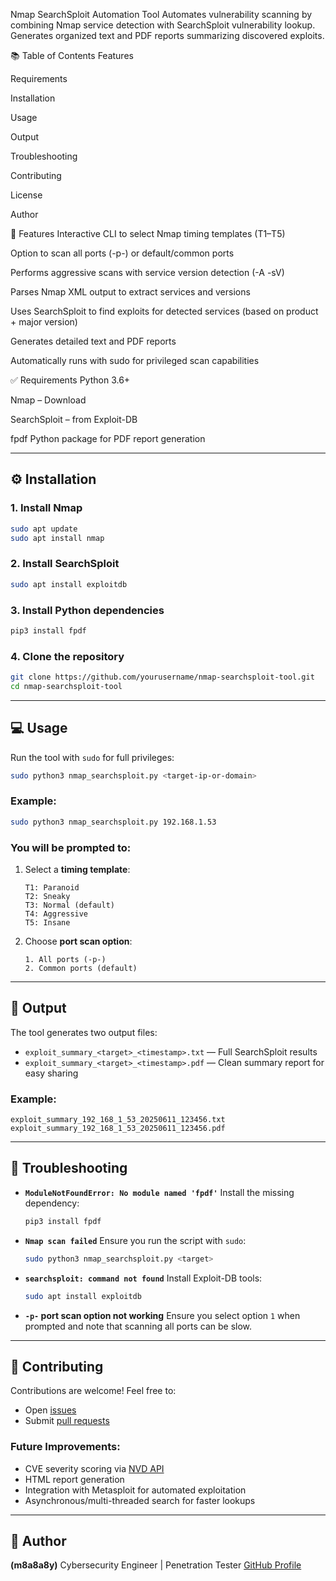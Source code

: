 Nmap SearchSploit Automation Tool
Automates vulnerability scanning by combining Nmap service detection with SearchSploit vulnerability lookup. Generates organized text and PDF reports summarizing discovered exploits.

📚 Table of Contents
Features

Requirements

Installation

Usage

Output

Troubleshooting

Contributing

License

Author

🚀 Features
Interactive CLI to select Nmap timing templates (T1–T5)

Option to scan all ports (-p-) or default/common ports

Performs aggressive scans with service version detection (-A -sV)

Parses Nmap XML output to extract services and versions

Uses SearchSploit to find exploits for detected services (based on product + major version)

Generates detailed text and PDF reports

Automatically runs with sudo for privileged scan capabilities

✅ Requirements
Python 3.6+

Nmap – Download

SearchSploit – from Exploit-DB

fpdf Python package for PDF report generation

---

## ⚙️ Installation

### 1. Install Nmap

```bash
sudo apt update
sudo apt install nmap
````

### 2. Install SearchSploit

```bash
sudo apt install exploitdb
```

### 3. Install Python dependencies

```bash
pip3 install fpdf
```

### 4. Clone the repository

```bash
git clone https://github.com/yourusername/nmap-searchsploit-tool.git
cd nmap-searchsploit-tool
```

---

## 💻 Usage

Run the tool with `sudo` for full privileges:

```bash
sudo python3 nmap_searchsploit.py <target-ip-or-domain>
```

### Example:

```bash
sudo python3 nmap_searchsploit.py 192.168.1.53
```

### You will be prompted to:

1. Select a **timing template**:

   ```
   T1: Paranoid
   T2: Sneaky
   T3: Normal (default)
   T4: Aggressive
   T5: Insane
   ```

2. Choose **port scan option**:

   ```
   1. All ports (-p-)
   2. Common ports (default)
   ```

---

## 📄 Output

The tool generates two output files:

* `exploit_summary_<target>_<timestamp>.txt` — Full SearchSploit results
* `exploit_summary_<target>_<timestamp>.pdf` — Clean summary report for easy sharing

### Example:

```
exploit_summary_192_168_1_53_20250611_123456.txt
exploit_summary_192_168_1_53_20250611_123456.pdf
```

---

## 🧰 Troubleshooting

* **`ModuleNotFoundError: No module named 'fpdf'`**
  Install the missing dependency:

  ```bash
  pip3 install fpdf
  ```

* **`Nmap scan failed`**
  Ensure you run the script with `sudo`:

  ```bash
  sudo python3 nmap_searchsploit.py <target>
  ```

* **`searchsploit: command not found`**
  Install Exploit-DB tools:

  ```bash
  sudo apt install exploitdb
  ```

* **`-p-` port scan option not working**
  Ensure you select option `1` when prompted and note that scanning all ports can be slow.

---

## 🤝 Contributing

Contributions are welcome!
Feel free to:

* Open [issues](https://github.com/yourusername/nmap-searchsploit-tool/issues)
* Submit [pull requests](https://github.com/yourusername/nmap-searchsploit-tool/pulls)

### Future Improvements:

* CVE severity scoring via [NVD API](https://nvd.nist.gov)
* HTML report generation
* Integration with Metasploit for automated exploitation
* Asynchronous/multi-threaded search for faster lookups

---


## 👤 Author

**(m8a8a8y)**
Cybersecurity Engineer | Penetration Tester
[GitHub Profile](https://github.com/m8a8a8y)

```


